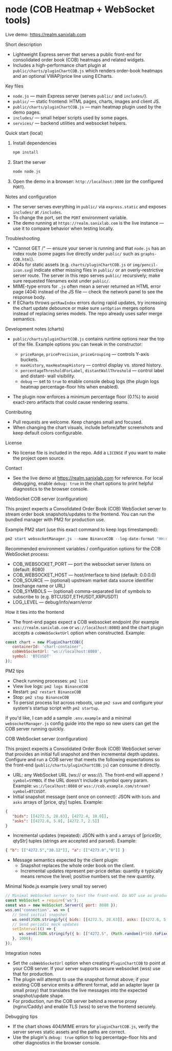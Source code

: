 # node (COB Heatmap + WebSocket tools)

Live demo: https://realm.sanixlab.com

Short description

- Lightweight Express server that serves a public front-end for consolidated order book (COB) heatmaps and related widgets.
- Includes a high-performance chart plugin at `public/charts/pluginChartCOB.js` which renders order-book heatmaps and an optional VWAP/price line using ECharts.

Key files

- `node.js` — main Express server (serves `public/` and `includes/`).
- `public/` — static frontend: HTML pages, charts, images and client JS.
- `public/charts/pluginChartCOB.js` — main heatmap plugin used by the demo pages.
- `includes/` — small helper scripts used by some pages.
- `services/` — backend utilities and websocket helpers.

Quick start (local)

1. Install dependencies

   ```powershell
   npm install
   ```

2. Start the server

   ```powershell
   node node.js
   ```

3. Open the demo in a browser: `http://localhost:3000` (or the configured `PORT`).

Notes and configuration

- The server serves everything in `public/` via `express.static` and exposes `includes/` at `/includes`.
- To change the port, set the `PORT` environment variable.
- The demo running at `https://realm.sanixlab.com` is the live instance — use it to compare behavior when testing locally.

Troubleshooting

- "Cannot GET /" — ensure your server is running and that `node.js` has an index route (some pages live directly under `public/` such as `graphs-COB.html`).
- 404s for static assets (e.g. `charts/pluginChartCOB.js` or `img/pencil-icon.svg`) indicate either missing files in `public/` or an overly-restrictive server route. The server in this repo serves `public/` recursively; make sure requested filenames exist under `public/`.
- MIME-type errors for `.js` often mean a server returned an HTML error page (404) instead of the JS file — check the network panel to see the response body.
- If ECharts throws `getRawIndex` errors during rapid updates, try increasing the chart update debounce or make sure `setOption` merges options instead of replacing series models. The repo already uses safer merge semantics.

Development notes (charts)

- `public/charts/pluginChartCOB.js` contains runtime options near the top of the file. Example options you can tweak in the constructor:
  - `priceRange`, `pricePrecision`, `priceGrouping` — controls Y-axis buckets.
  - `maxHistory`, `maxHeatmapHistory` — control display vs. stored history.
  - `percentageThresholdForLabel`, `distantWallThreshold` — control label and distant- wall visibility.
  - `debug` — set to `true` to enable console debug logs (the plugin logs heatmap percentage-floor hits when enabled).

- The plugin now enforces a minimum percentage floor (0.1%) to avoid exact-zero artifacts that could cause rendering seams.

Contributing

- Pull requests are welcome. Keep changes small and focused.
- When changing the chart visuals, include before/after screenshots and keep default colors configurable.

License

- No license file is included in the repo. Add a `LICENSE` if you want to make the project open source.

Contact

- See the live demo at https://realm.sanixlab.com for reference. For local debugging, enable `debug: true` in the chart options to print helpful diagnostics to the browser console.

WebSocket COB server (configuration)

This project expects a Consolidated Order Book (COB) WebSocket server to stream order book snapshots/updates to the frontend. You can run the bundled manager with PM2 for production use.

Example PM2 start (use this exact command to keep logs timestamped):

```powershell
pm2 start websocketManager.js --name BinanceCOB --log-date-format "HH:mm DD-MM-YYYY Z"
```

Recommended environment variables / configuration options for the COB WebSocket process:

- COB_WEBSOCKET_PORT — port the websocket server listens on (default: 8080)
- COB_WEBSOCKET_HOST — host/interface to bind (default: 0.0.0.0)
- COB_SOURCE — (optional) upstream market data source identifier (exchange name or URL)
- COB_SYMBOLS — (optional) comma-separated list of symbols to subscribe to (e.g. BTCUSDT,ETHUSDT,XRPUSDT)
- LOG_LEVEL — debug/info/warn/error

How it ties into the frontend

- The front-end pages expect a COB websocket endpoint (for example `wss://realm.sanixlab.com` or `ws://localhost:8080`) and the chart plugin accepts a `cobWebSocketUrl` option when constructed. Example:

```js
const chart = new PluginChartCOB({
   containerId: 'chart-container',
   cobWebSocketUrl: 'ws://localhost:8080',
   symbol: 'BTCUSDT'
});
```

PM2 tips

- Check running processes: `pm2 list`
- View live logs: `pm2 logs BinanceCOB`
- Restart: `pm2 restart BinanceCOB`
- Stop: `pm2 stop BinanceCOB`
- To persist process list across reboots, use `pm2 save` and configure your system's startup script with `pm2 startup`.

If you'd like, I can add a sample `.env.example` and a minimal `websocketManager.js` config guide into the repo so new users can get the COB server running quickly.

COB WebSocket server (configuration)

This project expects a Consolidated Order Book (COB) WebSocket server that provides an initial full snapshot and then incremental depth updates. Configure and run a COB server that meets the following expectations so the front-end (`public/charts/pluginChartCOB.js`) can consume it directly.

- URL: any WebSocket URL (ws:// or wss://). The front-end will append `?symbol=SYMBOL` if the URL doesn't include a symbol query param. Example: `ws://localhost:8080` or `wss://cob.example.com/stream?symbol=BTCUSDT`.
- Initial snapshot message (sent once on connect): JSON with `bids` and `asks` arrays of [price, qty] tuples. Example:

```json
{
   "bids": [[4272.5, 28.63], [4272.4, 10.0]],
   "asks": [[4272.6, 5.0], [4272.7, 2.5]]
}
```

- Incremental updates (repeated): JSON with `b` and `a` arrays of [priceStr, qtyStr] tuples (strings are accepted and parsed). Example:

```json
{ "b": [["4272.5","30.12"]], "a": [["4273.0","0"]] }
```

- Message semantics expected by the client plugin:
   - Snapshot replaces the whole order book on the client.
   - Incremental updates represent per-price deltas: quantity `0` typically means remove the level; positive numbers set the new quantity.

Minimal Node.js example (very small toy server)

```js
// Minimal WebSocket server to test the front-end. Do NOT use as production.
const WebSocket = require('ws');
const wss = new WebSocket.Server({ port: 8080 });
wss.on('connection', ws => {
   // Send initial snapshot
   ws.send(JSON.stringify({ bids: [[4272.5, 28.63]], asks: [[4272.6, 5.0]] }));
   // Send periodic mock updates
   setInterval(() => {
      ws.send(JSON.stringify({ b: [["4272.5", (Math.random()*50).toFixed(2)]] }));
   }, 1000);
});
```

Integration notes

- Set the `cobWebSocketUrl` option when creating `PluginChartCOB` to point at your COB server. If your server supports secure websocket (wss) use that for production.
- The plugin will attempt to use the snapshot format above; if your existing COB service emits a different format, add an adapter layer (a small proxy) that translates the live messages into the expected snapshot/update shape.
- For production, run the COB server behind a reverse proxy (nginx/Caddy) and enable TLS (wss) to serve the frontend securely.

Debugging tips

- If the chart shows 404/MIME errors for `pluginChartCOB.js`, verify the server serves static assets and the paths are correct.
- Use the plugin's `debug: true` option to log percentage-floor hits and other diagnostics in the browser console.


